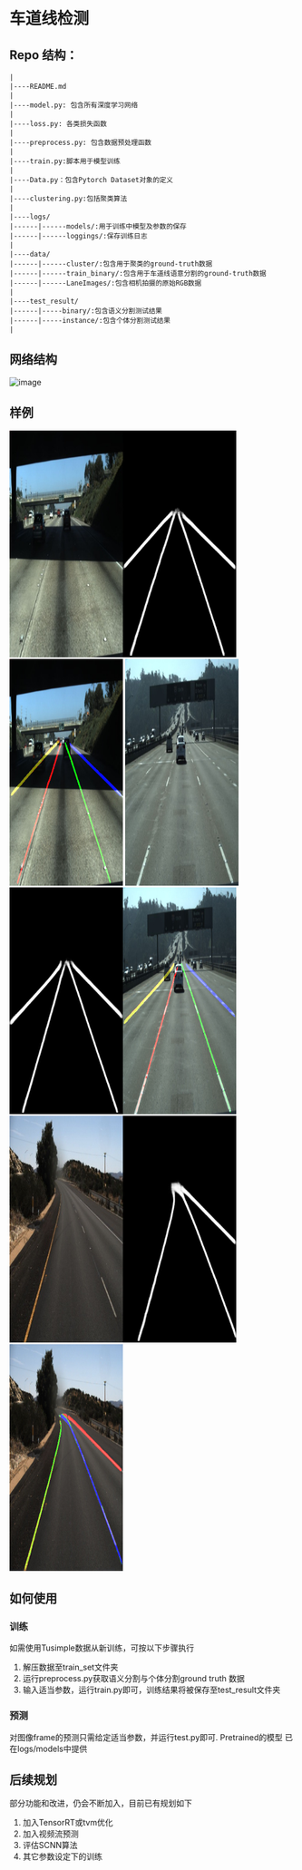 # 车道线检测

## Repo 结构：

    |
    |----README.md
    |
    |----model.py: 包含所有深度学习网络
    |
    |----loss.py: 各类损失函数
    |
    |----preprocess.py: 包含数据预处理函数
    |
    |----train.py:脚本用于模型训练
    |
    |----Data.py：包含Pytorch Dataset对象的定义
    |
    |----clustering.py:包括聚类算法
    |
    |----logs/
    |------|------models/:用于训练中模型及参数的保存
    |------|------loggings/:保存训练日志
    |
    |----data/
    |------|------cluster/:包含用于聚类的ground-truth数据
    |------|------train_binary/:包含用于车道线语意分割的ground-truth数据
    |------|------LaneImages/:包含相机拍摄的原始RGB数据
    |
    |----test_result/
    |------|-----binary/:包含语义分割测试结果
    |------|-----instance/:包含个体分割测试结果
    |

## 网络结构
![image](./Images/LaneNet_Architecture.PNG)

## 样例
<img src="./Images/42960.jpg" width="200px"><img src="./Images/1.jpg" width="200px"><img src="./Images/1.png" width="200px">
<img src="./Images/1560.jpg" width="200px"><img src="./Images/2.jpg" width="200px"><img src="./Images/2.png" width="200px">
<img src="./Images/222.jpg" width="200px"><img src="./Images/3.jpg" width="200px"><img src="./Images/3.png" width="200px">

## 如何使用
### 训练
如需使用Tusimple数据从新训练，可按以下步骤执行
1. 解压数据至train_set文件夹
2. 运行preprocess.py获取语义分割与个体分割ground truth 数据
3. 输入适当参数，运行train.py即可，训练结果将被保存至test_result文件夹
### 预测
对图像frame的预测只需给定适当参数，并运行test.py即可. Pretrained的模型
已在logs/models中提供

## 后续规划
部分功能和改进，仍会不断加入，目前已有规划如下
1. 加入TensorRT或tvm优化
2. 加入视频流预测
3. 评估SCNN算法
4. 其它参数设定下的训练


